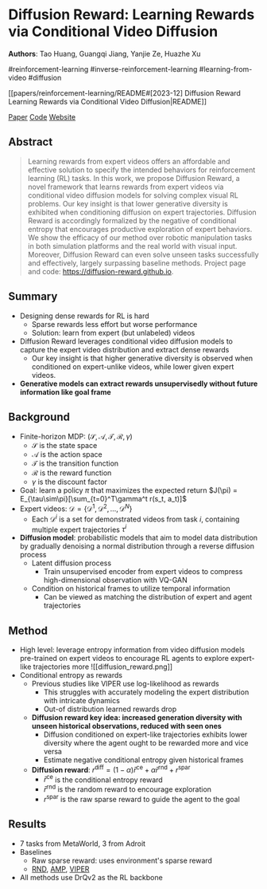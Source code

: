 # Diffusion Reward: Learning Rewards via Conditional Video Diffusion

**Authors**: Tao Huang, Guangqi Jiang, Yanjie Ze, Huazhe Xu

#reinforcement-learning
#inverse-reinforcement-learning
#learning-from-video
#diffusion

[[papers/reinforcement-learning/README#[2023-12] Diffusion Reward Learning Rewards via Conditional Video Diffusion|README]]

[Paper](http://arxiv.org/abs/2312.14134)
[Code](https://github.com/TEA-Lab/diffusion_reward)
[Website](https://diffusion-reward.github.io/)

## Abstract

> Learning rewards from expert videos offers an affordable and effective solution to specify the intended behaviors for reinforcement learning (RL) tasks. In this work, we propose Diffusion Reward, a novel framework that learns rewards from expert videos via conditional video diffusion models for solving complex visual RL problems. Our key insight is that lower generative diversity is exhibited when conditioning diffusion on expert trajectories. Diffusion Reward is accordingly formalized by the negative of conditional entropy that encourages productive exploration of expert behaviors. We show the efficacy of our method over robotic manipulation tasks in both simulation platforms and the real world with visual input. Moreover, Diffusion Reward can even solve unseen tasks successfully and effectively, largely surpassing baseline methods. Project page and code: <https://diffusion-reward.github.io>.

## Summary

- Designing dense rewards for RL is hard
    - Sparse rewards less effort but worse performance
    - Solution: learn from expert (but unlabeled) videos
- Diffusion Reward leverages conditional video diffusion models to capture the expert video distribution and extract dense rewards
    - Our key insight is that higher generative diversity is observed when conditioned on expert-unlike videos, while lower given expert videos.
- **Generative models can extract rewards unsupervisedly without future information like goal frame**

## Background

- Finite-horizon MDP: $(\mathcal{S}, \mathcal{A}, \mathcal{T}, \mathcal{R}, \gamma)$
    - $\mathcal{S}$ is the state space
    - $\mathcal{A}$ is the action space
    - $\mathcal{T}$ is the transition function
    - $\mathcal{R}$ is the reward function
    - $\gamma$ is the discount factor
- Goal: learn a policy $\pi$ that maximizes the expected return $J(\pi) = E_{\tau\sim\pi}[\sum_{t=0}^T\gamma^t r(s_t, a_t)]$
- Expert videos: $\mathcal{D} = \{\mathcal{D}^1, \mathcal{D}^2, \ldots, \mathcal{D}^N\}$
    - Each $\mathcal{D}^i$ is a set for demonstrated videos from task $i$, containing multiple expert trajectories $\tau^i$
- **Diffusion model**: probabilistic models that aim to model data distribution by gradually denoising a normal distribution through a reverse diffusion process
    - Latent diffusion process
        - Train unsupervised encoder from expert videos to compress high-dimensional observation with VQ-GAN
    - Condition on historical frames to utilize temporal information
        - Can be viewed as matching the distribution of expert and agent trajectories

## Method

- High level: leverage entropy information from video diffusion models pre-trained on expert videos to encourage RL agents to explore expert-like trajectories more ![[diffusion_reward.png]]
- Conditional entropy as rewards
    - Previous studies like VIPER use log-likelihood as rewards
        - This struggles with accurately modeling the expert distribution with intricate dynamics
        - Out-of distribution learned rewards drop
    - **Diffusion reward key idea: increased generation diversity with unseen historical observations, reduced with seen ones**
        - Diffusion conditioned on expert-like trajectories exhibits lower diversity where the agent ought to be rewarded more and vice versa
        - Estimate negative conditional entropy given historical frames
    - **Diffusion reward**: $r^{\text{diff}} = (1-\alpha)\bar{r}^{\text{ce}} + \alpha\bar{r}^{\text{rnd}} + r^{\text{spar}}$
        - $\bar{r}^{\text{ce}}$ is the conditional entropy reward
        - $\bar{r}^{\text{rnd}}$ is the random reward to encourage exploration
        - $r^{\text{spar}}$ is the raw sparse reward to guide the agent to the goal

## Results

- 7 tasks from MetaWorld, 3 from Adroit
- Baselines
    - Raw sparse reward: uses environment's sparse reward
    - [RND](https://arxiv.org/abs/1810.12894), [AMP](https://arxiv.org/abs/2104.02180), [VIPER](https://arxiv.org/abs/2305.14343)
- All methods use DrQv2 as the RL backbone
